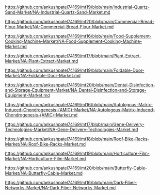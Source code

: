 <p><a href="https://github.com/ankushpatel74169/mt19/blob/main/Industrial-Quartz-Sand-Market/NA-Industrial-Quartz-Sand-Market.md">https://github.com/ankushpatel74169/mt19/blob/main/Industrial-Quartz-Sand-Market/NA-Industrial-Quartz-Sand-Market.md</a></p><p><a href="https://github.com/ankushpatel74169/mt20/blob/main/Commercial-Bread-Flour-Market/NA-Commercial-Bread-Flour-Market.md">https://github.com/ankushpatel74169/mt20/blob/main/Commercial-Bread-Flour-Market/NA-Commercial-Bread-Flour-Market.md</a></p><p><a href="https://github.com/ankushpatel74169/mt16/blob/main/Food-Supplement-Cooking-Machine-Market/NA-Food-Supplement-Cooking-Machine-Market.md">https://github.com/ankushpatel74169/mt16/blob/main/Food-Supplement-Cooking-Machine-Market/NA-Food-Supplement-Cooking-Machine-Market.md</a></p><p><a href="https://github.com/ankushpatel74169/mt17/blob/main/Plant-Extract-Market/NA-Plant-Extract-Market.md">https://github.com/ankushpatel74169/mt17/blob/main/Plant-Extract-Market/NA-Plant-Extract-Market.md</a></p><p><a href="https://github.com/ankushpatel74169/mt19/blob/main/Foldable-Door-Market/NA-Foldable-Door-Market.md">https://github.com/ankushpatel74169/mt19/blob/main/Foldable-Door-Market/NA-Foldable-Door-Market.md</a></p><p><a href="https://github.com/ankushpatel74169/mt20/blob/main/Dental-Disinfection-and-Storage-Equipment-Market/NA-Dental-Disinfection-and-Storage-Equipment-Market.md">https://github.com/ankushpatel74169/mt20/blob/main/Dental-Disinfection-and-Storage-Equipment-Market/NA-Dental-Disinfection-and-Storage-Equipment-Market.md</a></p><p><a href="https://github.com/ankushpatel74169/mt16/blob/main/Autologous-Matrix-Induced-Chondrogenesis-(AMIC)-Market/NA-Autologous-Matrix-Induced-Chondrogenesis-(AMIC)-Market.md">https://github.com/ankushpatel74169/mt16/blob/main/Autologous-Matrix-Induced-Chondrogenesis-(AMIC)-Market/NA-Autologous-Matrix-Induced-Chondrogenesis-(AMIC)-Market.md</a></p><p><a href="https://github.com/ankushpatel74169/mt17/blob/main/Gene-Delivery-Technologies-Market/NA-Gene-Delivery-Technologies-Market.md">https://github.com/ankushpatel74169/mt17/blob/main/Gene-Delivery-Technologies-Market/NA-Gene-Delivery-Technologies-Market.md</a></p><p><a href="https://github.com/ankushpatel74169/mt18/blob/main/Roof-Bike-Racks-Market/NA-Roof-Bike-Racks-Market.md">https://github.com/ankushpatel74169/mt18/blob/main/Roof-Bike-Racks-Market/NA-Roof-Bike-Racks-Market.md</a></p><p><a href="https://github.com/ankushpatel74169/mt19/blob/main/Horticulture-Film-Market/NA-Horticulture-Film-Market.md">https://github.com/ankushpatel74169/mt19/blob/main/Horticulture-Film-Market/NA-Horticulture-Film-Market.md</a></p><p><a href="https://github.com/ankushpatel74169/mt20/blob/main/Butterfly-Cable-Market/NA-Butterfly-Cable-Market.md">https://github.com/ankushpatel74169/mt20/blob/main/Butterfly-Cable-Market/NA-Butterfly-Cable-Market.md</a></p><p><a href="https://github.com/ankushpatel74169/mt16/blob/main/Dark-Fiber-Networks-Market/NA-Dark-Fiber-Networks-Market.md">https://github.com/ankushpatel74169/mt16/blob/main/Dark-Fiber-Networks-Market/NA-Dark-Fiber-Networks-Market.md</a></p>
